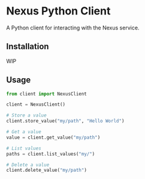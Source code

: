 # Nexus Python Client

A Python client for interacting with the Nexus service.

## Installation

WIP

## Usage

```python
from client import NexusClient

client = NexusClient()

# Store a value
client.store_value("my/path", "Hello World")

# Get a value
value = client.get_value("my/path")

# List values
paths = client.list_values("my/")

# Delete a value
client.delete_value("my/path")
```